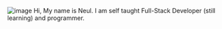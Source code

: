 ![image](https://user-images.githubusercontent.com/64253023/199011908-8ad18231-64f2-45ac-b222-b358cbdf5249.png) 
Hi, My name is Neul.
I am self taught Full-Stack Developer (still learning) and programmer.


<!--
**neul-lw/neul-lw** is a ✨ _special_ ✨ repository because its `README.md` (this file) appears on your GitHub profile.

Here are some ideas to get you started:

- 🔭 I’m currently working on ...
- 🌱 I’m currently learning ...
- 👯 I’m looking to collaborate on ...
- 🤔 I’m looking for help with ...
- 💬 Ask me about ...
- 📫 How to reach me: ...
- 😄 Pronouns: ...
- ⚡ Fun fact: ...
-->
